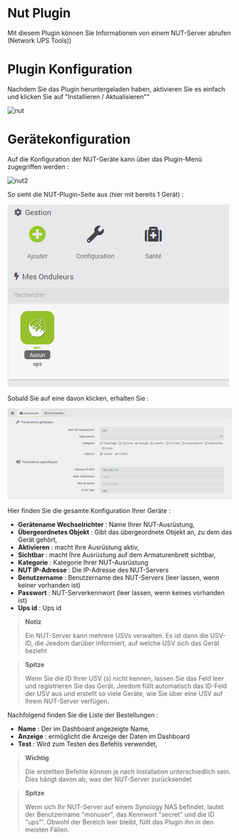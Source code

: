 # Nut Plugin

Mit diesem Plugin können Sie Informationen von einem NUT-Server abrufen (Network UPS Tools))

# Plugin Konfiguration 

Nachdem Sie das Plugin heruntergeladen haben, aktivieren Sie es einfach und klicken Sie auf "Installieren / Aktualisieren""

![nut](../images/nut.PNG)

# Gerätekonfiguration 

Auf die Konfiguration der NUT-Geräte kann über das Plugin-Menü zugegriffen werden :

![nut2](../images/nut2.PNG)

So sieht die NUT-Plugin-Seite aus (hier mit bereits 1 Gerät) :

![nut3](../images/nut3.PNG)

Sobald Sie auf eine davon klicken, erhalten Sie :

![nut4](../images/nut4.PNG)

Hier finden Sie die gesamte Konfiguration Ihrer Geräte :

-   **Gerätename Wechselrichter** : Name Ihrer NUT-Ausrüstung,
-   **Übergeordnetes Objekt** : Gibt das übergeordnete Objekt an, zu dem das Gerät gehört,
-   **Aktivieren** : macht Ihre Ausrüstung aktiv,
-   **Sichtbar** : macht Ihre Ausrüstung auf dem Armaturenbrett sichtbar,
-   **Kategorie** : Kategorie Ihrer NUT-Ausrüstung
-   **NUT IP-Adresse** : Die IP-Adresse des NUT-Servers
-   **Benutzername** : Benutzername des NUT-Servers (leer lassen, wenn keiner vorhanden ist)
-   **Passwort** : NUT-Serverkennwort (leer lassen, wenn keines vorhanden ist)
-   **Ups id** : Ups id

> **Notiz**
>
> Ein NUT-Server kann mehrere USVs verwalten. Es ist dann die USV-ID, die Jeedom darüber informiert, auf welche USV sich das Gerät bezieht

> **Spitze**
>
> Wenn Sie die ID Ihrer USV (s) nicht kennen, lassen Sie das Feld leer und registrieren Sie das Gerät. Jeedom füllt automatisch das ID-Feld der USV aus und erstellt so viele Geräte, wie Sie über eine USV auf Ihrem NUT-Server verfügen.

Nachfolgend finden Sie die Liste der Bestellungen :

-   **Name** : Der im Dashboard angezeigte Name,
-   **Anzeige** : ermöglicht die Anzeige der Daten im Dashboard
-   **Test** : Wird zum Testen des Befehls verwendet,

> **Wichtig**
>
> Die erstellten Befehle können je nach Installation unterschiedlich sein. Dies hängt davon ab, was der NUT-Server zurücksendet

> **Spitze**
>
> Wenn sich Ihr NUT-Server auf einem Synology NAS befindet, lautet der Benutzername "monuser", das Kennwort "secret" und die ID "ups"'. Obwohl der Bereich leer bleibt, füllt das Plugin ihn in den meisten Fällen.
